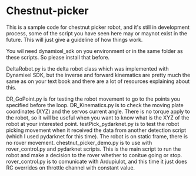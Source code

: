 # Chestnut-picker
This is a sample code for chestnut picker robot, and it's still in development process, some of the script you have seen here may or maynot exist in the future. This will just give a guideline of how things work.

You wil need dynamixel_sdk on you environment or in the same folder as these scripts. So please install that before.

DeltaRobot.py is the delta robot class which was implemented with Dynamixel SDK, but the inverse and forward kinematics are pretty much the same as on your text book and there are a lot of resources explaining about this.

DR_GoPoint.py is for testing the robot movement to go to the points you specified before the loop.
DR_Kinematics.py is to check the moving plate coordinates (XYZ) and the servos current angle. There is no torque apply to the robot, so it will be useful when you want to know what is the XYZ of the robot at your interested point.
testPick_pydarknet.py is to test the robot picking movement when it received the data from another detection script (which I used pydarknet for this time). The robot is on static frame, there is no rover movement.
chestnut_picker_demo.py is to use with rover_control.py and pydarknet scripts. This is the main script to run the robot and make a decision to the rover whether to conitue going or stop.
rover_control.py is to comunicate with Ardupiulot, and this time it just does RC overrides on throttle channel with constant value.
